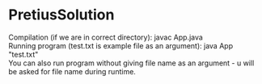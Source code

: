 # PretiusSolution  
Compilation (if we are in correct directory): javac App.java  
Running program (test.txt is example file as an argument): java App "test.txt"  
You can also run program without giving file name as an argument - u will be asked for file name during runtime.
